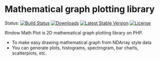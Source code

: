 Mathematical graph plotting library
===================================
Status:
[![Build Status](https://github.com/rindow/rindow-math-plot/workflows/tests/badge.svg)](https://github.com/rindow/rindow-math-plot/actions)
[![Downloads](https://img.shields.io/packagist/dt/rindow/rindow-math-plot)](https://packagist.org/packages/rindow/rindow-math-plot)
[![Latest Stable Version](https://img.shields.io/packagist/v/rindow/rindow-math-plot)](https://packagist.org/packages/rindow/rindow-math-plot)
[![License](https://img.shields.io/packagist/l/rindow/rindow-math-plot)](https://packagist.org/packages/rindow/rindow-math-plot)


Rindow Math Plot is 2D mathematical graph plotting library on PHP.

- To make easy drawing mathematical graph from NDArray style data
- You can generate plots, histograms, spectrogram, bar charts, scatterplots, etc.
